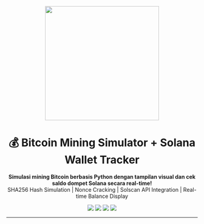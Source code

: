 <p align="center">

  <img src="wellhttps://github.com/user-attachments/assets/8934b167-e1a8-449e-a4f3-84c49d2a8c6f" width="300">
</p>

<h1 align="center">💰 Bitcoin Mining Simulator + Solana Wallet Tracker</h1>

<p align="center">
  <b>Simulasi mining Bitcoin berbasis Python dengan tampilan visual dan cek saldo dompet Solana secara real-time!</b><br>
  SHA256 Hash Simulation | Nonce Cracking | Solscan API Integration | Real-time Balance Display
</p>

<p align="center">
  <img src="https://img.shields.io/badge/Python-3.10%2B-blue?logo=python">
  <img src="https://img.shields.io/badge/Solana-API-green?logo=solana">
  <img src="https://img.shields.io/badge/Mining-Simulation-orange?logo=bitcoin">
  <img src="https://img.shields.io/badge/License-MIT-lightgrey">
</p>

---


